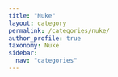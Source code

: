 ```yaml
---
title: "Nuke"
layout: category
permalink: /categories/nuke/
author_profile: true
taxonomy: Nuke
sidebar:
  nav: "categories"
---
```

